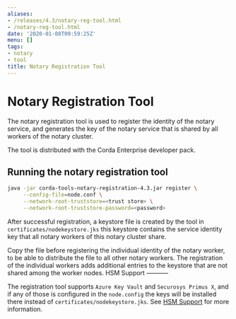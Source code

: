 ```yaml
---
aliases:
- /releases/4.3/notary-reg-tool.html
- /notary-reg-tool.html
date: '2020-01-08T09:59:25Z'
menu: []
tags:
- notary
- tool
title: Notary Registration Tool
---
```




# Notary Registration Tool

The notary registration tool is used to register the identity of the notary service,
and generates the key of the notary service that is shared by all workers of the notary cluster.

The tool is distributed with the Corda Enterprise developer pack.


## Running the notary registration tool

```sh
java -jar corda-tools-notary-registration-4.3.jar register \
     --config-file=node.conf \
     --network-root-truststore=<trust store> \
     --network-root-truststore-password=<password>
```

After successful registration, a keystore file is created by the tool in `certificates/nodekeystore.jks`
this keystore contains the service identity key that all notary workers of this notary cluster share.

Copy the file before registering the individual identity of the notary worker, to be able to distribute the file to all other notary
workers. The registration of the individual workers adds additional entries to the keystore that are not shared among the worker
nodes.
HSM Support
———–

The registration tool supports `Azure Key Vault` and `Securosys Primus X`, and if any of those is configured in the `node.config` the keys will be installed
there instead of `certificates/nodekeystore.jks`. See [HSM Support](running-a-notary-cluster/hsm-support.md#hsm-support) for more information.

